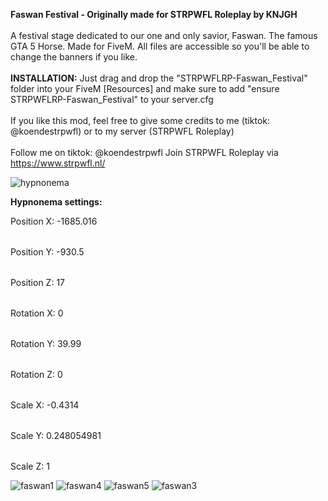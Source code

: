 <b>Faswan Festival - Originally made for STRPWFL Roleplay by KNJGH</b>
<br></br>
A festival stage dedicated to our one and only savior, Faswan. The famous GTA 5 Horse. Made for FiveM.
All files are accessible so you'll be able to change the banners if you like. 
</br></br>
<b>INSTALLATION:</b>
Just drag and drop the "STRPWFLRP-Faswan_Festival" folder into your FiveM [Resources] and make sure to add "ensure STRPWFLRP-Faswan_Festival" to your server.cfg
<br></br>
If you like this mod, feel free to give some credits to me (tiktok: @koendestrpwfl) or to my server (STRPWFL Roleplay)
<br></br>
Follow me on tiktok: @koendestrpwfl
Join STRPWFL Roleplay via https://www.strpwfl.nl/

![hypnonema](https://user-images.githubusercontent.com/28997723/188271099-491ad8b2-d366-43a9-bd6a-05a404a53c3e.jpg)

<b>Hypnonema settings:</b>
<table>Position X: -1685.016
<table>Position Y: -930.5
<table>Position Z: 17

<table>Rotation X: 0
<table>Rotation Y: 39.99
<table>Rotation Z: 0

<table>Scale X: -0.4314
<table>Scale Y: 0.248054981
<table>Scale Z: 1

![faswan1](https://user-images.githubusercontent.com/28997723/188271103-61097ca0-3d72-40f0-853b-98e9a3c0f908.jpg)
![faswan4](https://user-images.githubusercontent.com/28997723/188271106-ab43e25d-64c2-4918-9aa8-77f56c0400c1.jpg)
![faswan5](https://user-images.githubusercontent.com/28997723/188271107-425bb504-7caf-44e8-9835-98b55dafd816.jpg)
![faswan3](https://user-images.githubusercontent.com/28997723/188271112-4df13ed1-e6d4-49fb-a2cc-f2ed85d5d995.jpg)
